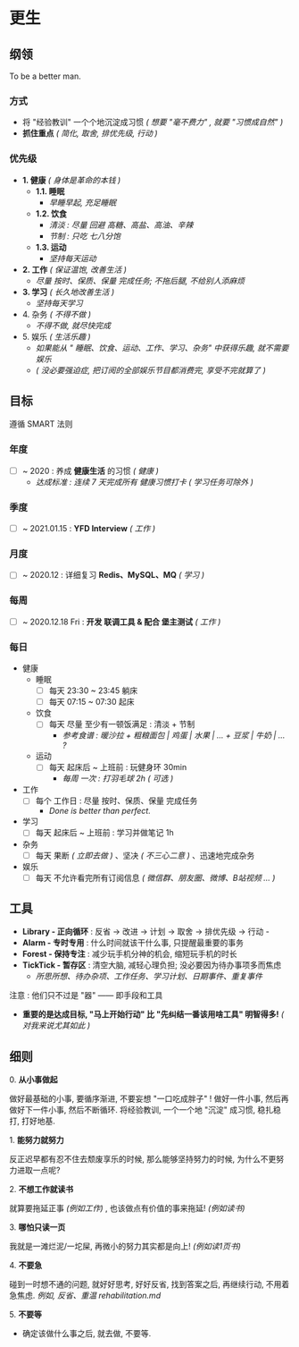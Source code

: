 # 更生

<!-- Rehabilitation -->

<!--

TODO

- [ ] _不够简略 : 时间不够的时候, 如果想要用本文反省, 会显得冗长啰嗦, 令我焦虑_

-->

## 纲领

<!-- Guidelines _( 指导方针 )_ -->

To be a better man.

### 方式

<!-- Policy _( 政策, 方针; 策略, 手段 )_ -->

- 将 "经验教训" 一个个地沉淀成习惯 _( 想要 "毫不费力" , 就要 "习惯成自然" )_
- **抓住重点** _( 简化, 取舍, 排优先级, 行动 )_

### 优先级

<!-- Priority -->

- **1\. 健康** _( 身体是革命的本钱 )_
    - **1.1. 睡眠**
        - _早睡早起, 充足睡眠_
    - **1.2. 饮食**
        - _清淡 : 尽量 回避 高糖、高盐、高油、辛辣_
        - _节制 : 只吃 七八分饱_
    - **1.3. 运动**
        - _坚持每天运动_
- **2\. 工作** _( 保证温饱, 改善生活 )_
    - _尽量 按时、保质、保量 完成任务; 不拖后腿, 不给别人添麻烦_
- **3\. 学习** _( 长久地改善生活 )_
    - _坚持每天学习_
- 4\. 杂务 _( 不得不做 )_
    - _不得不做, 就尽快完成_
- 5\. 娱乐 _( 生活乐趣 )_
    - _如果能从 " 睡眠、饮食、运动、工作、学习、杂务" 中获得乐趣, 就不需要娱乐_
    - _( 没必要强迫症, 把订阅的全部娱乐节目都消费完, 享受不完就算了 )_

## 目标

<!-- Targets -->

遵循 SMART 法则

### 年度

- [ ] ~ 2020 : 养成 **健康生活** 的习惯 _( 健康 )_
    - _达成标准 : 连续 7 天完成所有 健康习惯打卡 ( 学习任务可除外 )_
<!-- - [ ] ~ 2021 上 : 养成 **遇事果断 & 做事坚决** 的习惯 _( 工作 )_ -->
<!--     - _达成标准 : 连续 7 天完成所有 果断坚决 的习惯打卡 ( 学习任务可除外 )_ -->
<!-- - [ ] ~ 2021 下 : 养成 **读书学习** 的习惯 _( 学习 )_ -->
<!--     - _达成标准 : 连续 7 天完成所有 学习日程 ( 每个工作日 4h , 每个周末 11h )_ -->

### 季度

- [ ] ~ 2021.01.15 : **YFD Interview** _( 工作 )_
<!-- - [ ] ~ 2021.03.15 : 详细复习 算法 & 数据结构, 刷题 _( 学习 )_ -->

### 月度

- [ ] ~ 2020.12 : 详细复习 **Redis、MySQL、MQ** _( 学习 )_
<!-- - [ ] ~ 2021.01 : **粗略复习 算法 & 数据结构, 刷题** _( 学习 )_ -->
<!-- - [ ] ~ 2021.02 : **Interview & Got Offers** _( 工作 )_ -->
<!-- - 学习 : 每月 读完一本专业技术书 _( 学习 )_ -->
<!--     - [ ] 读完 深入理解 JVM_ _( ~ 2021.03 ) -->
<!--     - [ ] 读完 JZ Offer_ _( ~ 2020.04 ) -->

### 每周

- [ ] ~ 2020.12.18 Fri : **开发 联调工具 & 配合 堡主测试** _( 工作 )_

### 每日

- 健康
    - 睡眠
        - [ ] 每天 23:30 ~ 23:45 躺床
        - [ ] 每天 07:15 ~ 07:30 起床
    - 饮食
        - [ ] 每天 尽量 至少有一顿饭满足 : 清淡 + 节制
            - _参考食谱 : 暖沙拉 + 粗粮面包 | 鸡蛋 | 水果 | … + 豆浆 | 牛奶 | … ?_
    - 运动
        - [ ] 每天 起床后 ~ 上班前 : 玩健身环 30min
            - _每周 一次 : 打羽毛球 2h ( 可选 )_
- 工作
    - [ ] 每个 工作日 : 尽量 按时、保质、保量 完成任务
        - _Done is better than perfect._
- 学习
    - [ ] 每天 起床后 ~ 上班前 : 学习并做笔记 1h
- 杂务
    - [ ] 每天 果断 _( 立即去做 )_ 、坚决 _( 不三心二意 )_ 、迅速地完成杂务
- 娱乐
    - [ ] 每天 不允许看完所有订阅信息 _( 微信群、朋友圈、微博、B站视频 … )_

## 工具

<!-- Tools -->

- **Library - 正向循环** : 反省 → 改进 → 计划 → 取舍 → 排优先级 → 行动 -
- **Alarm - 专时专用** : 什么时间就该干什么事, 只提醒最重要的事务
- **Forest - 保持专注** : 减少玩手机分神的机会, 缩短玩手机的时长
- **TickTick - 暂存区** : 清空大脑, 减轻心理负担; 没必要因为待办事项多而焦虑
    - _所思所想、待办杂项、工作任务、学习计划、日期事件、重复事件_

<!-- _( 暂存区 : 在我心目中, "暂存区" 的说法比 "备忘录" 更切中要害 )_ -->
<!-- _( 没必要因为待办事项多而焦虑 : 从中选择一件的事来做就行 )_ -->

<!-- - **Notification - 保持专注** : 默认关闭所有 Apps 的通知权限 -->
<!--     - _除了 钉钉、日历、电话、短信、微信、邮件、时间块_ -->

注意 : 他们只不过是 "器" —— 即手段和工具

- **重要的是达成目标, "马上开始行动" 比 "先纠结一番该用啥工具" 明智得多!** _( 对我来说尤其如此 )_

<!-- 经常需要使用手机做一些正事, 例如记录时间使用情况、查看工作消息,
     不然可以用 OffScreen & ScreenTime 强力控制使用手机的时长 ! -->

## 细则

<!-- Regulation -->

0\. **从小事做起** <!-- _( 切合实际的 )_ 行动方针 -->

做好最基础的小事, 要循序渐进, 不要妄想 "一口吃成胖子" !
做好一件小事, 然后再做好下一件小事, 然后不断循环.
将经验教训, 一个一个地 "沉淀" 成习惯, 稳扎稳打, 打好地基.

1\. **能努力就努力**

反正迟早都有忍不住去颓废享乐的时候,
那么能够坚持努力的时候, 为什么不更努力进取一点呢?

2\. **不想工作就读书**

就算要拖延正事 _(例如工作)_ , 也该做点有价值的事来拖延! _(例如读书)_

3\. **哪怕只读一页**

我就是一滩烂泥/一坨屎, 再微小的努力其实都是向上! _(例如读1页书)_

4\. **不要急**

碰到一时想不通的问题, 就好好思考, 好好反省,
找到答案之后, 再继续行动, 不用着急焦虑.
_例如, 反省、重温 rehabilitation.md_

5\. **不要等**

- 确定该做什么事之后, 就去做, 不要等.

<!--

## TODO / TBC

学习

- [ ] 保持专注
    - [ ] 每天只看四次 微信/朋友圈/微博
        - 推荐时间: 起床 09:00 , 午餐 12:00 , 晚餐 18:15 , 临睡 23:30
- [ ] 读完 技术书 2 本
    - [ ] Understand the JVM
    - [ ] JZ Offer
    - [ ] 网络分析就那么简单
    - [ ] _Java 并发编程实践_
- [ ] 重读 补笔记 1 本
    - [ ] Linux Development

-->
